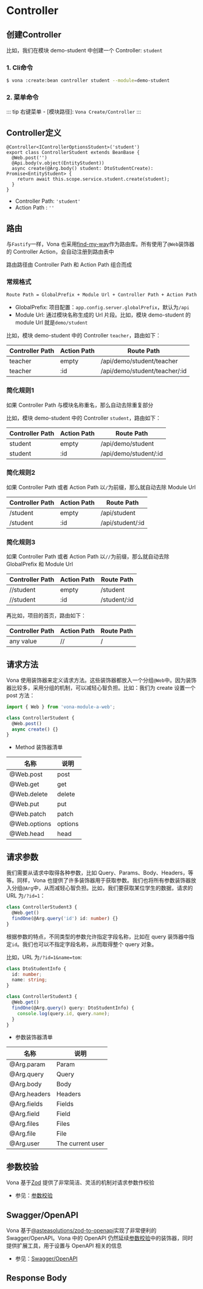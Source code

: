 # Controller

## 创建Controller

比如，我们在模块 demo-student 中创建一个 Controller: `student`

### 1. Cli命令

``` bash
$ vona :create:bean controller student --module=demo-student
```

### 2. 菜单命令

::: tip
右键菜单 - [模块路径]: `Vona Create/Controller`
:::

## Controller定义

``` typescript{1,3}
@Controller<IControllerOptionsStudent>('student')
export class ControllerStudent extends BeanBase {
  @Web.post('')
  @Api.body(v.object(EntityStudent))
  async create(@Arg.body() student: DtoStudentCreate): Promise<EntityStudent> {
    return await this.scope.service.student.create(student);
  }
}
```

- Controller Path: `'student'`
- Action Path : `''`

## 路由

与`Fastify`一样，Vona 也采用[find-my-way](https://github.com/delvedor/find-my-way)作为路由库。所有使用了`@Web`装饰器的 Controller Action，会自动注册到路由表中

路由路径由 Controller Path 和 Action Path 组合而成

### 常规格式

``` bash
Route Path = GlobalPrefix + Module Url + Controller Path + Action Path
```

- GlobalPrefix: 项目配置：`app.config.server.globalPrefix`，默认为`/api`
- Module Url: 通过模块名称生成的 Url 片段。比如，模块 demo-student 的 module Url 就是`demo/student`

比如，模块 demo-student 中的 Controller `teacher`，路由如下：

|Controller Path|Action Path| Route Path|
|--|--|--|
|teacher|empty|/api/demo/student/teacher|
|teacher|:id|/api/demo/student/teacher/:id|

### 简化规则1

如果 Controller Path 与模块名称重名，那么自动去除重复部分

比如，模块 demo-student 中的 Controller `student`，路由如下：

|Controller Path|Action Path| Route Path|
|--|--|--|
|student|empty|/api/demo/student|
|student|:id|/api/demo/student/:id|

### 简化规则2

如果 Controller Path 或者 Action Path 以`/`为前缀，那么就自动去除 Module Url

|Controller Path|Action Path| Route Path|
|--|--|--|
|/student|empty|/api/student|
|/student|:id|/api/student/:id|

### 简化规则3

如果 Controller Path 或者 Action Path 以`//`为前缀，那么就自动去除 GlobalPrefix 和 Module Url

|Controller Path|Action Path| Route Path|
|--|--|--|
|//student|empty|/student|
|//student|:id|/student/:id|

再比如，项目的首页，路由如下：

|Controller Path|Action Path| Route Path|
|--|--|--|
|any value|//|/|

## 请求方法

Vona 使用装饰器来定义请求方法。这些装饰器都放入一个分组`@Web`中。因为装饰器比较多，采用分组的机制，可以减轻心智负担。比如：我们为 create 设置一个 post 方法：

``` typescript
import { Web } from 'vona-module-a-web';

class ControllerStudent {
  @Web.post()
  async create() {}
}  
```

* Method 装饰器清单

|名称|说明|
|--|--|
|@Web.post|post|
|@Web.get|get|
|@Web.delete|delete|
|@Web.put|put|
|@Web.patch|patch|
|@Web.options|options|
|@Web.head|head|

## 请求参数

我们需要从请求中取得各种参数，比如 Query、Params、Body、Headers，等等。同样，Vona 也提供了许多装饰器用于获取参数。我们也将所有参数装饰器放入分组`@Arg`中，从而减轻心智负担。比如，我们要获取某位学生的数据，请求的 URL 为`/?id=1`：

``` typescript
class ControllerStudent3 {
  @Web.get()
  findOne(@Arg.query('id') id: number) {}
}
```

根据参数的特点，不同类型的参数允许指定字段名称，比如在 query 装饰器中指定`id`。我们也可以不指定字段名称，从而取得整个 query 对象。

比如，URL 为`/?id=1&name=tom`:

``` typescript
class DtoStudentInfo {
  id: number;
  name: string;
}

class ControllerStudent3 {
  @Web.get()
  findOne(@Arg.query() query: DtoStudentInfo) {
    console.log(query.id, query.name);
  }
}
```

* 参数装饰器清单

|名称|说明|
|--|--|
|@Arg.param|Param|
|@Arg.query|Query|
|@Arg.body|Body|
|@Arg.headers|Headers|
|@Arg.fields|Fields|
|@Arg.field|Field|
|@Arg.files|Files|
|@Arg.file|File|
|@Arg.user|The current user|

## 参数校验  

Vona 基于[Zod](https://zod.dev) 提供了非常简洁、灵活的机制对请求参数作校验

- 参见：[参数校验](../../techniques/validation/introduction.md)

## Swagger/OpenAPI

Vona 基于[@asteasolutions/zod-to-openapi](https://github.com/asteasolutions/zod-to-openapi)实现了非常便利的 Swagger/OpenAPI。Vona 中的 OpenAPI 仍然延续[参数校验](../../techniques/validation/introduction.md)中的装饰器，同时提供扩展工具，用于设置与 OpenAPI 相关的信息

- 参见：[Swagger/OpenAPI](../../techniques/openapi/introduction.md)

## Response Body

